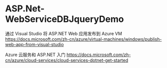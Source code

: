 # ASP.Net-WebServiceDBJqueryDemo

通过 Visual Studio 将 ASP.NET Web 应用发布到 Azure VM
https://docs.microsoft.com/zh-cn/azure/virtual-machines/windows/publish-web-app-from-visual-studio


Azure 云服务和 ASP.NET 入门
https://docs.microsoft.com/zh-cn/azure/cloud-services/cloud-services-dotnet-get-started

